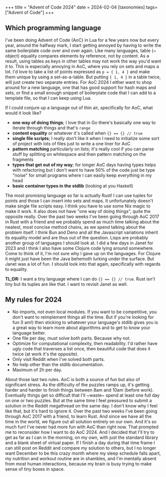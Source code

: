 +++
title = "Advent of Code 2024"
date = 2024-02-04
[taxonomies]
tags=["Advent of Code"]
+++

## Which programming language

I've been doing Advent of Code (AoC) in Lua for a few years now but every year, around the halfway mark, I start getting annoyed by having to write the same boilerplate code over and over again. Like many languages, table (~ object) equality compares elements by reference, not by content. As a result, using tables as keys in other tables may not work the way you'd want it to. This is especially annoying in AoC, where you rely on sets and maps a lot. I'd love to take a list of points expressed as `p = { 1, 4 }` and make them unique by using a set-as-a-table. But putting `{ 1, 4 }` in a table twice, will just create two separate entries. For AoC 2024 I either want to shop around for a new language, one that has good support for hash maps and sets, or find a small enough snippet of boilerplate code that I can add to a template file, so that I can keep using Lua.

If I could conjure up a language out of thin air, specifically for AoC, what would it look like?

- <b>one way of doing things</b>; I love that in Go there's basically one way to iterate through things and that's `range`
- <b>content equality</b> or whatever it's called when `{} == {} // true`
- <b>single file scripts</b>; I really don't like it when I need to initialize some sort of project with lots of files just to write a one liner for AoC
- <b>pattern matching</b> particularly on lists; it's really cool if you can parse stuff by splitting on whitespace and then pattern matching on the fragments
- <b>types that get out of my way</b>; for longer AoC days having types helps with refactoring but I don't want to have 50% of the code just be type "noise" for small programs where I can easily keep everything in my head
- <b>basic container types in the stdlib</b> (looking at you Haskell)

The most promising language so far is actually Rust! I can use tuples for points and those I can insert into sets and maps. It unfortunately doesn't make single file scripts easy. I think you have to use some Nix magic to make it work. It also does not have "one way of doing things", quite the opposite really. Over the past two weeks I've been going through AoC 2017 in Rust with a friend and we probably spend as much time talking about the neatest, most concise method chains, as we spend talking about the problem itself. I think Bun and Deno and all the Javascript variations inherit its equality model and are thus out of the question. Lisps are probably another group of languages I should look at. I did a few days in Janet for 2023 and I think I also have some Clojure code lying around somewhere. Come to think of it, I'm not sure why I gave up on the languages. For Clojure it might just have been the Java behemoth lurking under the surface. But Janet was a lot of fun. I should look into that again, specifically with regards to equality.

<b>TL;DR:</b> I want a tiny language where I can do `{} == {} // true`. Rust isn't tiny but its tuples are like that. I want to revisit Janet as well.

## My rules for 2024

- No imports, not even local modules. If you want to be competitive, you don't want to reimplement things all the time. But if you're looking for fun (I am!) then sticking to whatever your language's stdlib gives you is a great way to learn more about algorithms and to get to know your language better.
- One file per day, must solve both parts. Because why not.
- Optimize for computational complexity, then readability. I'd rather have ugly code that traverses a list once, then beautiful code that does it twice (at work it's the opposite).
- Only visit Reddit when I've solved both parts.
- No help other than the stdlib documentation.
- Maximum of 2h per day.

About those last two rules. AoC is both a source of fun but also of significant stress. As the difficulty of the puzzles ramps up, it's getting harder and harder to finish things between 8am and 10am (before work). Eventually things get so difficult that I'll ~waste~ spend at least one full day on one or two puzzles. But at the same time I feel pressured to submit a solution in the Reddit megathread on the same day. I don't know why I feel like that, but it's hard to ignore it. Over the past two weeks I've been going through AoC 2017 with a friend, to learn Rust. And since we have all the time in the world, we figure out all solution entirely on our own. And it's so much fun! I've never had more fun with AoC than right now. That prompted me to reconsider how I want to do AoC 2024. And I decided that I'll try to get as far as I can in the morning, on my own, with just the standard library and a blank sheet of virtual paper. If I finish a day during that time frame I can still post on Reddit and compare my solution to others, but I no longer want December to be this crazy month where my sleep schedule falls apart, my nutrition and workout routine are in shambles, and I'm mentally absent from most human interactions, because my brain is busy trying to make sense of tiny boxes in space.

